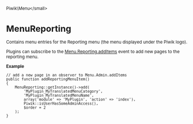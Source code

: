 <small>Piwik\Menu\</small>

MenuReporting
=============

Contains menu entries for the Reporting menu (the menu displayed under the Piwik logo).

Plugins can subscribe to the [Menu.Reporting.addItems](/api-reference/hooks#menureportingadditems) event to add new pages to
the reporting menu.

**Example**

    // add a new page in an observer to Menu.Admin.addItems
    public function addReportingMenuItem()
    {
        MenuReporting::getInstance()->add(
            'MyPlugin_MyTranslatedMenuCategory',
            'MyPlugin_MyTranslatedMenuName',
            array('module' => 'MyPlugin', 'action' => 'index'),
            Piwik::isUserHasSomeAdminAccess(),
            $order = 2
        );
    }
